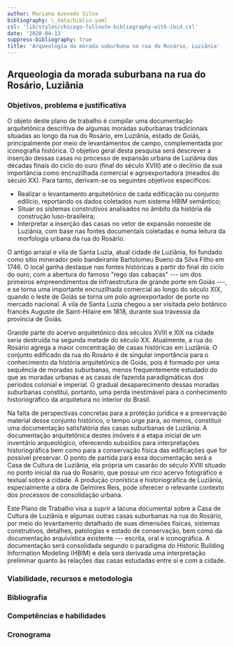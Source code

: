 ```yaml
---
author: Mariana Azevedo Silva
bibliography: \_data/biblio.yaml
csl: 'lib/styles/chicago-fullnote-bibliography-with-ibid.csl'
date: '2020-04-13'
suppress-bibliography: true
title: 'Arqueologia da morada suburbana na rua do Rosário, Luziânia'
---
```


Arqueologia da morada suburbana na rua do Rosário, Luziânia
-----------------------------------------------------------

### Objetivos, problema e justificativa

O objeto deste plano de trabalho é compilar uma documentação
arquitetônica descritiva de algumas moradas suburbanas tradicionais
situadas ao longo da rua do Rosário, em Luziânia, estado de Goiás,
principalmente por meio de levantamentos de campo, complementada por
iconografia histórica. O objetivo geral desta pesquisa será descrever a
inserção dessas casas no processo de expansão urbana de Luziânia das
décadas finais do ciclo do ouro (final do século XVIII) até o declínio
da sua importância como encruzilhada comercial e agroexportadora (meados
do século XX). Para tanto, derivam-se os seguintes objetivos
específicos:

-   Realizar o levantamento arquitetônico de cada edificação ou conjunto
    edilício, reportando os dados coletados num sistema HBIM semântico;
-   Situar os sistemas construtivos analisados no âmbito da história da
    construção luso-brasileira;
-   Interpretar a inserção das casas no vetor de expansão noroeste de
    Luziânia, com base nas fontes documentais coletadas e numa leitura
    da morfologia urbana da rua do Rosário.

O antigo arraial e vila de Santa Luzia, atual cidade de Luziânia, foi
fundado como sítio minerador pelo bandeirante Bartolomeu Bueno da Silva
Filho em 1746. O local ganha destaque nas fontes históricas a partir do
final do ciclo do ouro, com a abertura do famoso "rego das cabaças" ---
um dos primeiros empreendimentos de infraestrutura de grande porte em
Goiás ---, e se torna uma importante encruzilhada comercial ao longo do
século XIX, quando o leste de Goiás se torna um polo agroexportador de
porte no mercado nacional. A vila de Santa Luzia chegou a ser visitada
pelo botânico francês Auguste de Saint-Hilaire em 1818, durante sua
travessia da província de Goiás.

Grande parte do acervo arquitetônico dos séculos XVIII e XIX na cidade
seria destruída na segunda metade do século XX. Atualmente, a rua do
Rosário agrega a maior concentração de casas históricas em Luziânia. O
conjunto edificado da rua do Rosário é de singular importância para o
conhecimento da história arquitetônica de Goiás, pois é formado por uma
sequência de moradas suburbanas, menos frequentemente estudado do que as
moradas urbanas e as casas de fazenda paradigmáticas dos períodos
colonial e imperial. O gradual desaparecimento dessas moradas suburbanas
constitui, portanto, uma perda inestimável para o conhecimento
historiográfico da arquitetura no interior do Brasil.

Na falta de perspectivas concretas para a proteção jurídica e a
preservação material desse conjunto histórico, o tempo urge para, ao
menos, constituir uma documentação satisfatória das casas suburbanas de
Luziânia. A documentação arquitetônica destes imóveis é a etapa inicial
de um inventário arqueológico, oferecendo subsídios para interpretações
historiográfica bem como para a conservação física das edificações que
for possível preservar. O ponto de partida para essa documentação será a
Casa de Cultura de Luziânia, ela própria um casarão do século XVIII
situado no ponto inicial da rua do Rosário, que possui um rico acervo
fotográfico e textual sobre a cidade. A produção cronística e
historiográfica de Luziânia, especialmente a obra de Gelmires Reis, pode
oferecer o relevante contexto dos processos de consolidação urbana.

Este Plano de Trabalho visa a suprir a lacuna documental sobre a Casa de
Cultura de Luziânia e algumas outras casas suburbanas na rua do Rosário,
por meio do levantamento detalhado de suas dimensões físicas, sistemas
construtivos, detalhes, patologias e estado de conservação, bem como da
documentação arquivística existente --- escrita, oral e iconográfica. A
documentação será consolidada segundo o paradigma do Historic Building
Information Modeling (HBIM) e dela será derivada uma interpretação
preliminar quanto às relações das casas estudadas entre si e com a
cidade.

### Viabilidade, recursos e metodologia

### Bibliografia

### Competências e habilidades

### Cronograma
